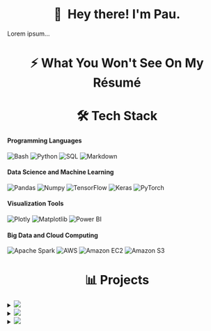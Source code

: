 <h1 align=center>👋 &nbsp;Hey there! I'm Pau.</h1>
Lorem ipsum…

<h1 align=center>⚡️ What You Won't See On My Résumé</h1>

<h1 align=center>🛠️ Tech Stack</h1>

#### Programming Languages
![Bash](https://img.shields.io/badge/Bash-3A3A3A?style=flat&logo=gnubash) ![Python](https://img.shields.io/badge/Python-3A3A3A?style=flat&logo=python) ![SQL](https://img.shields.io/badge/SQL-3A3A3A?style=flat&logo=mysql) ![Markdown](https://img.shields.io/badge/Markdown-3A3A3A?style=flat&logo=markdown)

#### Data Science and Machine Learning
![Pandas](https://img.shields.io/badge/Pandas-3A3A3A?style=flat&logo=pandas) ![Numpy](https://img.shields.io/badge/Numpy-3A3A3A?style=flat&logo=numpy) ![TensorFlow](https://img.shields.io/badge/Tensorflow-3A3A3A?style=flat&logo=tensorflow) ![Keras](https://img.shields.io/badge/Keras-3A3A3A?style=flat&logo=keras) ![PyTorch](https://img.shields.io/badge/PyTorch-3A3A3A?style=flat&logo=pytorch) 

#### Visualization Tools
![Plotly](https://img.shields.io/badge/Plotly-3A3A3A?style=flat&logo=plotly) ![Matplotlib](https://img.shields.io/badge/Matplotlib-3A3A3A?style=flat) ![Power BI](https://img.shields.io/badge/Power%20BI-3A3A3A?style=flat&logo=powerbi)

#### Big Data and Cloud Computing
![Apache Spark](https://img.shields.io/badge/Apache%20Spark-3A3A3A?style=flat&logo=apachespark) ![AWS](https://img.shields.io/badge/Amazon%20Web%20Services-3A3A3A?style=flat&logo=amazonwebservices) ![Amazon EC2](https://img.shields.io/badge/Amazon%20EC2-3A3A3A?style=flat&logo=amazonec2) 
 ![Amazon S3](https://img.shields.io/badge/Amazon%20S3-3A3A3A?style=flat&logo=amazons3)

<h1 align=center>📊&nbsp;Projects</h1>
<details>
 <summary>
   <img src="https://img.shields.io/badge/Data%20Mining%20And%20Wrangling-002B59?style=for-the-badge&logo=pandas">
 </summary>
 <ul>
<!--   <li> -->
   🎧&nbsp;&nbsp;<a href="https://github.com/paumartinez1/Spotify-info-retrieval">Boosting Artist Streams with Information Retrieval on Spotify</a>
  </li>
   <br><br>
<!--   <li> -->
    👩🏼‍🎤&nbsp;&nbsp;<a href="https://github.com/paumartinez1/Spotify-dimensionality-reduction-archetypes">Revolutionizing Spotify Wrapped: Creating Musical Archetypes with Principal Component Analysis</a>
  </li>
   <br><br>
<!--   <li> -->
   🔍&nbsp;&nbsp;<a href="https://github.com/paumartinez1/arxiv-clustering">Charting the Evolution of Ideas: Unsupervised Thematic Analysis of 30 Years of arXiv Research</a>
  </li>
   <br><br>
<!--   <li> -->
   📚&nbsp;&nbsp;<a href="https://github.com/paumartinez1/fim-learning-pathways/tree/main">From Random Walks to Guided Journeys: Creating Learning Pathways through Frequent Itemset Mining</a>
  </li>
 </ul>
</details>

<details>
 <summary>
   <img src="https://img.shields.io/badge/Machine%20Learning-5E34AA?style=for-the-badge&logo=tensorflow&logoColor=white">
 </summary>
 <ul>
<!--   <li> -->
   ⚙️&nbsp;&nbsp;<a href="https://github.com/paumartinez1/machine-learning-imputation">Filling the Gaps: Handling Missing Data through Machine Learning</a>
  </li>
   <br><br>
<!--   <li> -->
   <img src="https://upload.wikimedia.org/wikipedia/commons/thumb/0/04/ChatGPT_logo.svg/2048px-ChatGPT_logo.svg.png" width="16" height="16">&nbsp;&nbsp;<a>Data In Disguise: Getting More from Less with AI and Interpretability Techniques</a>
   <br><br>
  </li>
<!--   <li> -->
   🚬&nbsp;&nbsp;<a>Huli Ka, Balbon!: Automated Alarm for Smoking in Non-Designated Areas using Deep Learning</a>
  </li>
 </ul>
</details>

<details>
 <summary>
   <img src="https://img.shields.io/badge/Big%20Data%20And%20Cloud%20Computing-C27503?style=for-the-badge&logo=amazonwebservices&logoColor=white">
 </summary>
 <ul>
<!--   <li> -->
   📰&nbsp;&nbsp;<a>Remember, Remember that Week in October: Analyzing Crime Events in the Philippines after Rodrigo Duterte's Election using GDELT</a>
  </li>
  <br><br>
<!--   <li> -->
  🦠&nbsp;&nbsp;<a>Behind the Mask: Tracing the Timeline of COVID-19 using Topic Modeling and Evolution</a>
  </li>
 </ul>
</details>





<!--
**pmartinezj1/pmartinezj1** is a ✨ _special_ ✨ repository because its `README.md` (this file) appears on your GitHub profile.

Here are some ideas to get you started:

- 🔭 I’m currently working on ...
- 🌱 I’m currently learning ...
- 👯 I’m looking to collaborate on ...
- 🤔 I’m looking for help with ...
- 💬 Ask me about ...
- 📫 How to reach me: ...
- 😄 Pronouns: ...
- ⚡ Fun fact: ...
-->
